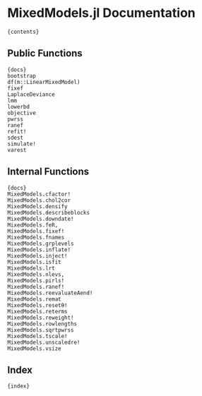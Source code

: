 # MixedModels.jl Documentation

    {contents}

## Public Functions

    {docs}
    bootstrap
    df(m::LinearMixedModel)
    fixef
    LaplaceDeviance
    lmm
    lowerbd
    objective
    pwrss
    ranef
    refit!
    sdest
    simulate!
    varest

## Internal Functions

    {docs}
    MixedModels.cfactor!
    MixedModels.chol2cor
    MixedModels.densify
    MixedModels.describeblocks
    MixedModels.downdate!
    MixedModels.feR,
    MixedModels.fixef!
    MixedModels.fnames
    MixedModels.grplevels
    MixedModels.inflate!
    MixedModels.inject!
    MixedModels.isfit
    MixedModels.lrt
    MixedModels.nlevs,
    MixedModels.pirls!
    MixedModels.ranef!
    MixedModels.reevaluateAend!
    MixedModels.remat
    MixedModels.resetθ!
    MixedModels.reterms
    MixedModels.reweight!
    MixedModels.rowlengths
    MixedModels.sqrtpwrss
    MixedModels.tscale!
    MixedModels.unscaledre!
    MixedModels.vsize

## Index

    {index}
